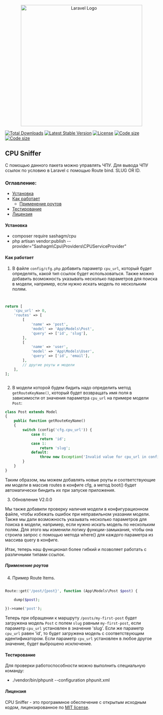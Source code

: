 <p align="center"><a href="https://laravel.com" target="_blank"><img src="https://raw.githubusercontent.com/laravel/art/master/logo-lockup/5%20SVG/2%20CMYK/1%20Full%20Color/laravel-logolockup-cmyk-red.svg" width="400" alt="Laravel Logo"></a></p>

<p align="center">

<a href="https://packagist.org/packages/sashagm/cpu"><img src="https://img.shields.io/packagist/dt/sashagm/cpu" alt="Total Downloads"></a>
<a href="https://packagist.org/packages/sashagm/cpu"><img src="https://img.shields.io/packagist/v/sashagm/cpu" alt="Latest Stable Version"></a>
<a href="https://packagist.org/packages/sashagm/cpu"><img src="https://img.shields.io/packagist/l/sashagm/cpu" alt="License"></a>
<a href="https://packagist.org/packages/sashagm/cpu"><img src="https://img.shields.io/github/languages/code-size/sashagm/cpu" alt="Code size"></a>
<a href="https://packagist.org/packages/sashagm/cpu"><img src="https://img.shields.io/packagist/stars/sashagm/cpu" alt="Code size"></a>
</p>


## CPU Sniffer

С помощью данного пакета можно управлять ЧПУ. Для вывода ЧПУ ссылок по условию в Laravel с помощью Route bind. SLUG OR ID.

### Оглавление:

- [Установка](#установка)
- [Как работает](#как-работает)
  - [Применение роутов](#применение-роутов)
- [Тестирование](#тестирование)
- [Лицензия](#лицензия)

#### Установка

- composer require sashagm/cpu
- php artisan vendor:publish --provider="Sashagm\Cpu\Providers\CPUServiceProvider"



#### Как работает

1. В файле `config/cfg.php` добавить параметр `cpu_url`, который будет определять, какой тип ссылок будет использоваться.
Также можно добавить возможность указывать несколько параметров для поиска в модели, например, если нужно искать модель по нескольким полям. 


```php


return [
    'cpu_url' => 0,
    'routes' => [
        [
            'name' => 'post',
            'model' => 'App\Models\Post',
            'query' => ['id', 'slug'],
        ],
        [
            'name' => 'user',
            'model' => 'App\Models\User',
            'query' => ['id', 'email'],
        ],
        // другие роуты и модели
    ],
];



```




2. В модели которой будем бидить надо определить метод `getRouteKeyName()`, который будет возвращать имя поля в зависимости от значения параметра `cpu_url` на примере модели `Post`:

```php
class Post extends Model
{
    public function getRouteKeyName()
    {
        switch (config('cfg.cpu_url')) {
            case 0:
                return 'id';
            case 1:
                return 'slug';
            default:
                throw new Exception('Invalid value for cpu_url in config/cfg.php');
        }
    }
}
```

Таким образом, мы можем добавлять новые роуты и соответствующие им модели в массив routes в конфиге cfg, а метод boot() будет автоматически биндить их при запуске приложения.

3. Обновление V2.0.0

Мы также добавили проверку наличия модели в конфигурационном файле, чтобы избежать ошибок при неправильном указании модели. Также мы дали возможность указывать несколько параметров для поиска в модели, например, если нужно искать модель по нескольким полям. Для этого мы изменили логику функции-замыкания, чтобы она строила запрос с помощью метода where() для каждого параметра из массива query в конфиге.

Итак, теперь наш функционал более гибкий и позволяет работать с различными типами ссылок.


##### Применение роутов
4. Пример Route Items.

```php

Route::get('/post/{post}', function (App\Models\Post $post) {

    dump($post);
    
})->name('post');
```


Теперь при обращении к маршруту `/posts/my-first-post` будет загружена модель `Post` с полем `slug` равным `my-first-post`, если параметр `cpu_url` установлен в значение 'slug'. Если же параметр `cpu_url` равен 'id', то будет загружена модель с соответствующим идентификатором. Если параметр `cpu_url` установлен в любое другое значение, будет выброшено исключение.

#### Тестирование

Для проверки работоспособности можно выполнить специальную команду:

- ./vendor/bin/phpunit --configuration phpunit.xml

#### Лицензия

CPU Sniffer - это программное обеспечение с открытым исходным кодом, лицензированное по [MIT license](LICENSE.md ).


